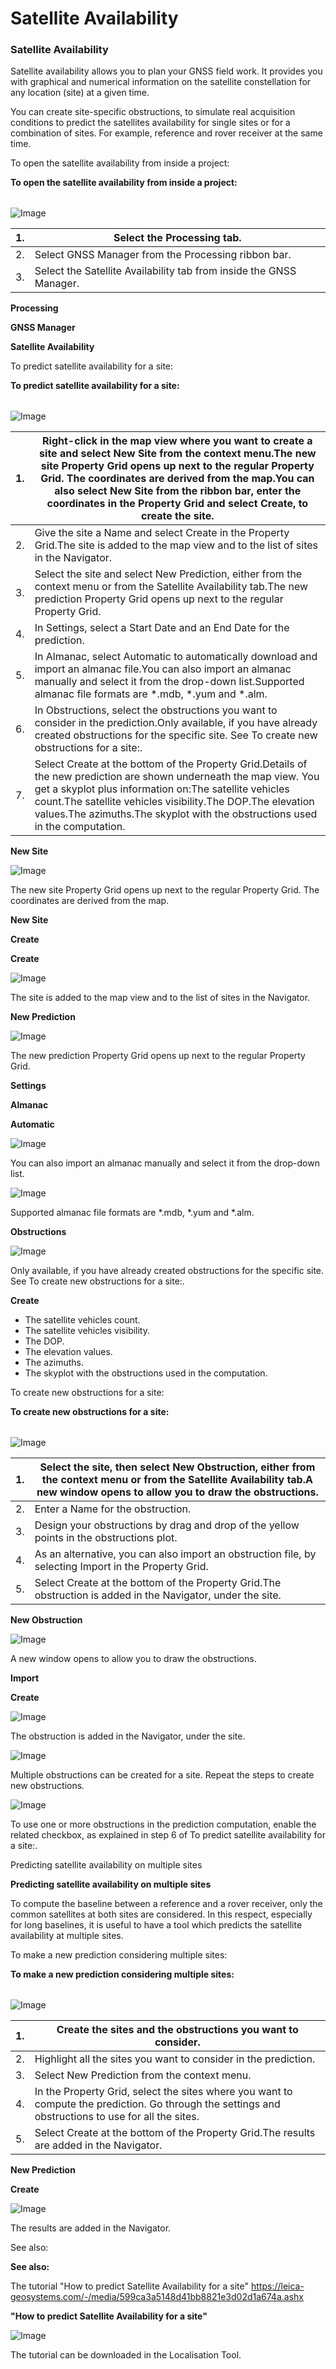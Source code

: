 # Satellite Availability

### Satellite Availability

Satellite availability allows you to plan your GNSS field work. It provides you with graphical and numerical information on the satellite constellation for any location (site) at a given time.

You can create site-specific obstructions, to simulate real acquisition conditions to predict the satellites availability for single sites or for a combination of sites. For example, reference and rover receiver at the same time.

To open the satellite availability from inside a project:

**To open the satellite availability from inside a project:**

|  |  |
| --- | --- |

![Image](graphics/00803891.jpg)

| 1. | Select the Processing tab. |
| --- | --- |
| 2. | Select GNSS Manager from the Processing ribbon bar. |
| 3. | Select the Satellite Availability tab from inside the GNSS Manager. |

**Processing**

**GNSS Manager**

**Satellite Availability**

To predict satellite availability for a site:

**To predict satellite availability for a site:**

|  |  |
| --- | --- |

![Image](graphics/00521547.jpg)

| 1. | Right-click in the map view where you want to create a site and select New Site from the context menu.The new site Property Grid opens up next to the regular Property Grid. The coordinates are derived from the map.You can also select New Site from the ribbon bar, enter the coordinates in the Property Grid and select Create, to create the site. |
| --- | --- |
| 2. | Give the site a Name and select Create in the Property Grid.The site is added to the map view and to the list of sites in the Navigator. |
| 3. | Select the site and select New Prediction, either from the context menu or from the Satellite Availability tab.The new prediction Property Grid opens up next to the regular Property Grid. |
| 4. | In Settings, select a Start Date and an End Date for the prediction. |
| 5. | In Almanac, select Automatic to automatically download and import an almanac file.You can also import an almanac manually and select it from the drop-down list.Supported almanac file formats are *.mdb, *.yum and *.alm. |
| 6. | In Obstructions, select the obstructions you want to consider in the prediction.Only available, if you have already created obstructions for the specific site. See To create new obstructions for a site:. |
| 7. | Select Create at the bottom of the Property Grid.Details of the new prediction are shown underneath the map view. You get a skyplot plus information on:The satellite vehicles count.The satellite vehicles visibility.The DOP.The elevation values.The azimuths.The skyplot with the obstructions used in the computation. |

**New Site**

![Image](./data/icons/note.gif)

The new site Property Grid opens up next to the regular Property Grid. The coordinates are derived from the map.

**New Site**

**Create**

**Create**

![Image](./data/icons/note.gif)

The site is added to the map view and to the list of sites in the Navigator.

**New Prediction**

![Image](./data/icons/note.gif)

The new prediction Property Grid opens up next to the regular Property Grid.

**Settings**

**Almanac**

**Automatic**

![Image](./data/icons/note.gif)

You can also import an almanac manually and select it from the drop-down list.

![Image](./data/icons/note.gif)

Supported almanac file formats are *.mdb, *.yum and *.alm.

**Obstructions**

![Image](./data/icons/note.gif)

Only available, if you have already created obstructions for the specific site. See To create new obstructions for a site:.

**Create**

- The satellite vehicles count.
- The satellite vehicles visibility.
- The DOP.
- The elevation values.
- The azimuths.
- The skyplot with the obstructions used in the computation.

To create new obstructions for a site:

**To create new obstructions for a site:**

|  |  |
| --- | --- |

![Image](graphics/00803901.jpg)

| 1. | Select the site, then select New Obstruction, either from the context menu or from the Satellite Availability tab.A new window opens to allow you to draw the obstructions. |
| --- | --- |
| 2. | Enter a Name for the obstruction. |
| 3. | Design your obstructions by drag and drop of the yellow points in the obstructions plot. |
| 4. | As an alternative, you can also import an obstruction file, by selecting Import in the Property Grid. |
| 5. | Select Create at the bottom of the Property Grid.The obstruction is added in the Navigator, under the site. |

**New Obstruction**

![Image](./data/icons/note.gif)

A new window opens to allow you to draw the obstructions.

**Import**

**Create**

![Image](./data/icons/note.gif)

The obstruction is added in the Navigator, under the site.

![Image](./data/icons/note.gif)

Multiple obstructions can be created for a site. Repeat the steps to create new obstructions.

![Image](./data/icons/note.gif)

To use one or more obstructions in the prediction computation, enable the related checkbox, as explained in step 6 of To predict satellite availability for a site:.

Predicting satellite availability on multiple sites

**Predicting satellite availability on multiple sites**

To compute the baseline between a reference and a rover receiver, only the common satellites at both sites are considered. In this respect, especially for long baselines, it is useful to have a tool which predicts the satellite availability at multiple sites.

To make a new prediction considering multiple sites:

**To make a new prediction considering multiple sites:**

|  |  |
| --- | --- |

![Image](graphics/00803904.jpg)

| 1. | Create the sites and the obstructions you want to consider. |
| --- | --- |
| 2. | Highlight all the sites you want to consider in the prediction. |
| 3. | Select New Prediction from the context menu. |
| 4. | In the Property Grid, select the sites where you want to compute the prediction. Go through the settings and obstructions to use for all the sites. |
| 5. | Select Create at the bottom of the Property Grid.The results are added in the Navigator. |

**New Prediction**

**Create**

![Image](./data/icons/note.gif)

The results are added in the Navigator.

See also:

**See also:**

The tutorial "How to predict Satellite Availability for a site" https://leica-geosystems.com/-/media/599ca3a5148d41bb8821e3d02d1a674a.ashx

**"How to predict Satellite Availability for a site"**

![Image](./data/icons/note.gif)

The tutorial can be downloaded in the Localisation Tool.

